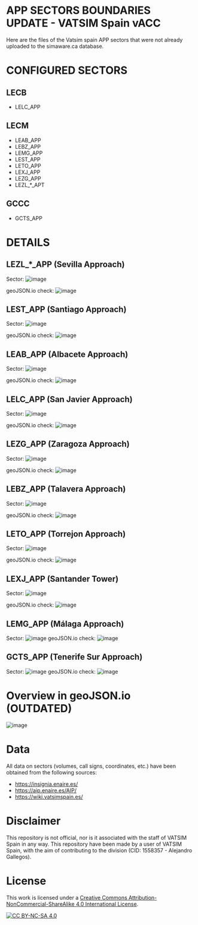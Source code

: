 # APP SECTORS BOUNDARIES UPDATE - VATSIM Spain vACC
Here are the files of the Vatsim spain APP sectors that were not already uploaded to the simaware.ca database.

# CONFIGURED SECTORS
## LECB
- LELC_APP

## LECM
- LEAB_APP
- LEBZ_APP
- LEMG_APP
- LEST_APP
- LETO_APP
- LEXJ_APP
- LEZG_APP
- LEZL_*_APT

## GCCC
- GCTS_APP

# DETAILS

## LEZL_*_APP (Sevilla Approach)

Sector:
![image](https://github.com/ImAlex28/app-boundaries-vatspa-2023/assets/115694318/e64d4004-1413-4de8-a90b-8e9e25a72d99)

geoJSON.io check:
![image](https://github.com/ImAlex28/app-boundaries-vatspa-2023/assets/115694318/af2dcf5b-4a7a-4a7e-8ee0-3d7a71a03c48)


## LEST_APP (Santiago Approach)

Sector:
![image](https://user-images.githubusercontent.com/115694318/233168751-8641a727-2d17-4f1f-96a7-c89414ffe8ee.png)

geoJSON.io check:
![image](https://user-images.githubusercontent.com/115694318/233358330-13f0d0da-586a-470b-b45a-5db5ae698969.png)


## LEAB_APP (Albacete Approach)

Sector: 
![image](https://user-images.githubusercontent.com/115694318/233068282-eb4bfef3-be97-4230-ab41-7bd49b7d2e23.png)

geoJSON.io check:
![image](https://user-images.githubusercontent.com/115694318/233356198-dda7d062-9988-42c2-8658-ce6cd6dc6643.png)

## LELC_APP (San Javier Approach)

Sector:
![image](https://user-images.githubusercontent.com/115694318/233168603-e7689555-c65d-4842-8730-53dab6d52697.png)

geoJSON.io check:
![image](https://user-images.githubusercontent.com/115694318/233363925-6949e8b7-485c-4b48-b0f9-2d3beb95d4e5.png)


## LEZG_APP (Zaragoza Approach)

Sector:
![image](https://user-images.githubusercontent.com/115694318/233182465-39cb473b-83da-4ba2-9caa-1b326ffc2452.png)

geoJSON.io check:
![image](https://user-images.githubusercontent.com/115694318/233356269-2ad6a332-447f-4cef-a131-a9980ea76e3c.png)


## LEBZ_APP (Talavera Approach)

Sector:
![image](https://user-images.githubusercontent.com/115694318/233347235-ae458fef-340c-4936-ab2b-a0adb2a7f753.png)

geoJSON.io check:
![image](https://user-images.githubusercontent.com/115694318/233359246-e3d2752d-b297-4bea-86bf-b61811f19c0e.png)

## LETO_APP (Torrejon Approach)

Sector:
![image](https://user-images.githubusercontent.com/115694318/233360173-734d19b5-2545-4b68-904a-05c4e62e6085.png)

geoJSON.io check:
![image](https://user-images.githubusercontent.com/115694318/233365015-327a25df-d967-472a-a23a-ec0681a036e8.png)

## LEXJ_APP (Santander Tower)

Sector:
![image](https://user-images.githubusercontent.com/115694318/233414914-8a980f8d-1fb9-4f43-a7be-cb1caa683adb.png)

geoJSON.io check:
![image](https://user-images.githubusercontent.com/115694318/233403945-4d67738b-8892-4ee3-9420-1d837742d88d.png)

## LEMG_APP (Málaga Approach)

Sector:
![image](https://github.com/ImAlex28/app-boundaries-vatspa-2023/assets/115694318/db6ec17c-637d-4cf2-a87a-b2152bf32bc5)
geoJSON.io check:
![image](https://github.com/ImAlex28/app-boundaries-vatspa-2023/assets/115694318/0672420f-4baa-4edc-9bc5-04974f95046e)

## GCTS_APP (Tenerife Sur Approach)

Sector:
![image](https://github.com/ImAlex28/app-boundaries-vatspa-2023/assets/115694318/c2e36c73-dfb4-4fa7-81aa-217b718d737e)
geoJSON.io check:
![image](https://github.com/ImAlex28/app-boundaries-vatspa-2023/assets/115694318/c21267ee-51e7-4755-9ce9-abdda6bcf625)





# Overview in geoJSON.io (OUTDATED)
![image](https://user-images.githubusercontent.com/115694318/233420061-d70253bb-9a21-4a71-92f7-12fadcc0d60d.png)




# Data
All data on sectors (volumes, call signs, coordinates, etc.) have been obtained from the following sources:
- https://insignia.enaire.es/ 
- https://aip.enaire.es/AIP/
- https://wiki.vatsimspain.es/

# Disclaimer
This repository is not official, nor is it associated with the staff of VATSIM Spain in any way. This repository have been made by a user of VATSIM Spain, with the aim of contributing to the division (CID: 1558357 - Alejandro Gallegos).





# License
 
This work is licensed under a
[Creative Commons Attribution-NonCommercial-ShareAlike 4.0 International License][cc-by-nc-sa].

[![CC BY-NC-SA 4.0][cc-by-nc-sa-image]][cc-by-nc-sa]

[cc-by-nc-sa]: http://creativecommons.org/licenses/by-nc-sa/4.0/
[cc-by-nc-sa-image]: https://licensebuttons.net/l/by-nc-sa/4.0/88x31.png
[cc-by-nc-sa-shield]: https://img.shields.io/badge/License-CC%20BY--NC--SA%204.0-lightgrey.svg




